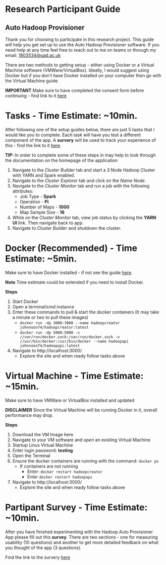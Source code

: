 # Research Participant Guide
## Auto Hadoop Provisioner

Thank you for choosing to participate in this research project. This guide will help you get set up to use the Auto Hadoop Provisioner software. If you need help at any time feel free to reach out to me on teams or through my email: 1803534@uad.ac.uk

There are two methods to getting setup - either using Docker or a Virtual Machine software (VMWare/VirtualBox). Ideally, I would suggest using Docker but if you don’t have Docker installed on your computer then go with the Virtual Machine guide.

**IMPORTANT** Make sure to have completed the consent form before continuing - find link to it [here](https://forms.office.com/Pages/ResponsePage.aspx?id=uhrLqo_zDkGRU8FqAOv0zEgOF8Yb73tPr_-g73nrVv5UNVE4N0RKMURLRVdVVjZTVjNMREMzWkNIMS4u)

# Tasks - Time Estimate: ~10min.
After following one of the setup guides below, there are just 5 tasks that I would like you to complete. Each task will have you test a different component of the app. A **survery** will be used to track your experience of this - find the link to it [here](). 

**TIP:** In order to complete some of these steps in may help to look through the documentation on the homepage of the application

1. Navigate to the *Cluster Builder* tab and start a 3 Node Hadoop Cluster with YARN and Spark enabled.
2. Navigate to the *Cluster Explorer* tab and click on the *Name Node*.
3. Navigate to the *Cluster Monitor* tab and run a job with the following attributes:
    * Job Type - **Spark**
    * Operation - **Pi**
    * Number of Maps - **1000**
    * Map Sample Size - **16**
4. While on the *Cluster Monitor* tab, view job status by clicking the **YARN UI** link. Then navigate back to app.
5.  Navigate to *Cluster Builder* and shutdown the cluster.

# Docker (Recommended) - Time Estimate: ~5min.
Make sure to have Docker installed - if not see the guide [here](https://docs.docker.com/get-docker/). 

**Note** Time estimate could be extended if you need to install Docker.

**Steps**
1. Start Docker
2. Open a terminal/cmd instance
3. Enter these commands to pull & start the docker containers (It may take a minute or two to pull these images)
    * ``` docker run -dp 3000:3000 --name hadoopcreator johnnoon74/hadoopcreator:latest ```
    * ``` docker run -dp 5000:5000 -v //var/run/docker.sock:/var/run/docker.sock -v //usr/bin/docker:/usr/bin/docker --name hadoopapi johnnoon74/hadoopapi:latest ```
4. Navigate to http://localhost:3000/  
   * Explore the site and when ready follow tasks above

# Virtual Machine - Time Estimate: ~15min.
Make sure to have VMWare or VirtualBox installed and updated

**DISCLAIMER** Since the Virtual Machine will be running Docker in it, overall performance may drop.

**Steps**
1.  Download the VM Image here
2. Navigate to your VM software and *open* an existing Virtual Machine
3. Startup Linux Virtual Machine
4. Enter login password: **testing**
5. Open the Terminal 
6. Ensure the docker containers are running with the command: ``` docker ps ```
    * If containers are not running 
        * Enter: ``` docker restart hadoopcreator ```
        * Enter ``` docker restart hadoopapi ```
7. Navigate to http://localhost:3000/ 
   * Explore the site and when ready follow tasks above

# Partipant Survey - Time Estimate: ~10min.
After you have finished experimenting with the Hadoop Auto Provisioner App please fill out this **survey**. There are two sections - one for measuring usability (10 questions) and another to get more detailed feedback on what you thought of the app (3 questions). 

Find the link to the survery [here]()

